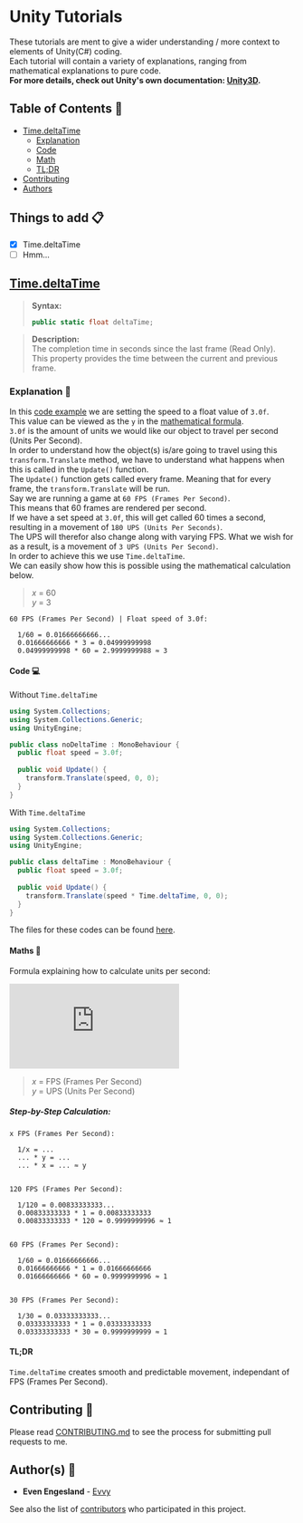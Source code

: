 # Unity Tutorials
These tutorials are ment to give a wider understanding / more context to elements of Unity(C#) coding.  
Each tutorial will contain a variety of explanations, ranging from mathematical explanations to pure code.  
**For more details, check out Unity's own documentation: [Unity3D](https://docs.unity3d.com/ScriptReference/).**

## Table of Contents :bookmark_tabs:
- [Time.deltaTime](#timedeltaTime)
     - [Explanation](#explanation-book)
     - [Code](#code-computer)
     - [Math](#maths-triangular_ruler)
     - [TL;DR](#tldr)
- [Contributing](#contributing-memo)
- [Authors](#authors-construction_worker)

## Things to add :clipboard:
- [x] Time.deltaTime
- [ ] Hmm...

## [Time.deltaTime](https://docs.unity3d.com/ScriptReference/Time-deltaTime.html)

>**Syntax:**
>```cs
>public static float deltaTime;
>```

>**Description:**  
>The completion time in seconds since the last frame (Read Only).  
>This property provides the time between the current and previous frame.

### Explanation :book:
In this [code example](#code-computer) we are setting the speed to a float value of ```3.0f```.  
This value can be viewed as the ```y``` in the [mathematical formula](#maths-triangular_ruler).  
```3.0f``` is the amount of units we would like our object to travel per second (Units Per Second).  
In order to understand how the object(s) is/are going to travel using this ```transform.Translate``` method, we have to understand what happens when this is called in the ```Update()``` function.  
The ```Update()``` function gets called every frame. Meaning that for every frame, the ```transform.Translate``` will be run.  
Say we are running a game at ```60 FPS (Frames Per Second)```.  
This means that 60 frames are rendered per second.  
If we have a set speed at ```3.0f```, this will get called 60 times a second, resulting in a movement of ```180 UPS (Units Per Seconds)```.  
The UPS will therefor also change along with varying FPS.
What we wish for as a result, is a movement of ```3 UPS (Units Per Second)```.  
In order to achieve this we use ```Time.deltaTime```.  
We can easily show how this is possible using the mathematical calculation below.  
>_x_ = 60  
>_y_ = 3

```
60 FPS (Frames Per Second) | Float speed of 3.0f:

  1/60 = 0.01666666666...
  0.01666666666 * 3 = 0.04999999998
  0.04999999998 * 60 = 2.9999999988 ≈ 3
```

#### Code :computer:
Without ```Time.deltaTime```
```cs
using System.Collections;
using System.Collections.Generic;
using UnityEngine;

public class noDeltaTime : MonoBehaviour {
  public float speed = 3.0f;
  
  public void Update() {
    transform.Translate(speed, 0, 0);
  }
}
```
With ```Time.deltaTime```
```cs
using System.Collections;
using System.Collections.Generic;
using UnityEngine;

public class deltaTime : MonoBehaviour {
  public float speed = 3.0f;
  
  public void Update() {
    transform.Translate(speed * Time.deltaTime, 0, 0);
  }
}
```
The files for these codes can be found [here](https://github.com/Evvy/Unity-Tutorials/tree/master/Time.deltaTime).

#### Maths :triangular_ruler:
Formula explaining how to calculate units per second:

![Equation](http://latex.codecogs.com/gif.latex?%5Cfrac%7B1%7D%7Bx%7D%20%5Ccdot%20y%20%5Ccdot%20x%20%3D%20%5Cfrac%7B1%20%5Ccdot%20y%20%5Ccdot%20x%7D%7Bx%7D%20%3D%201%20%5Ccdot%20y%20%3D%20y)
>_x_ = FPS (Frames Per Second)  
>_y_ = UPS (Units Per Second)

##### Step-by-Step Calculation:
```
x FPS (Frames Per Second):

  1/x = ...
  ... * y = ...
  ... * x = ... ≈ y


120 FPS (Frames Per Second):

  1/120 = 0.00833333333...
  0.00833333333 * 1 = 0.00833333333
  0.00833333333 * 120 = 0.9999999996 ≈ 1


60 FPS (Frames Per Second):

  1/60 = 0.01666666666...
  0.01666666666 * 1 = 0.01666666666
  0.01666666666 * 60 = 0.9999999996 ≈ 1


30 FPS (Frames Per Second):

  1/30 = 0.03333333333...
  0.03333333333 * 1 = 0.03333333333
  0.03333333333 * 30 = 0.9999999999 ≈ 1
```
#### TL;DR
```Time.deltaTime``` creates smooth and predictable movement, independant of FPS (Frames Per Second).

## Contributing :memo:
Please read [CONTRIBUTING.md](https://github.com/Evvy/Unity-Tutorials/blob/master/CONTRIBUTING.md) to see the process for submitting pull requests to me.

## Author(s) :construction_worker:

* **Even Engesland** - [Evvy](https://github.com/Evvy)

See also the list of [contributors](http://github.com/Evvy/Unity-Tutorials/contributors) who participated in this project.
